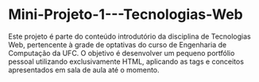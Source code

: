 # Mini-Projeto-1---Tecnologias-Web
Este projeto é parte do conteúdo introdutório da disciplina de Tecnologias Web, pertencente à grade de optativas do curso de Engenharia de Computação da UFC. O objetivo é desenvolver um pequeno portfólio pessoal utilizando exclusivamente HTML, aplicando as tags e conceitos apresentados em sala de aula até o momento.
